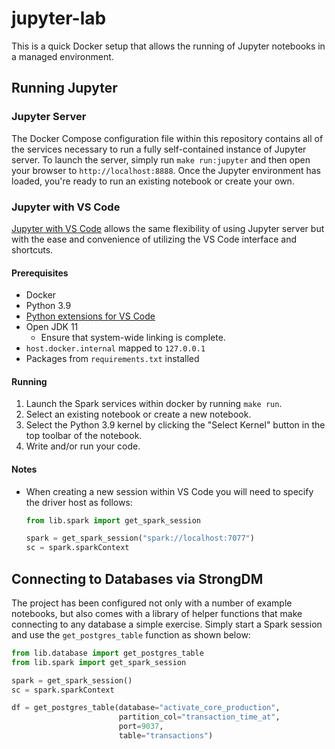 # jupyter-lab

This is a quick Docker setup that allows the running of Jupyter notebooks in a managed environment.

## Running Jupyter

### Jupyter Server
The Docker Compose configuration file within this repository contains all of the services necessary to run a fully self-contained instance of Jupyter server.  To launch the server, simply run `make run:jupyter` and then open your browser to `http://localhost:8888`. Once the Jupyter environment has loaded, you're ready to run an existing notebook or create your own.

### Jupyter with VS Code
[Jupyter with VS Code](https://code.visualstudio.com/docs/datascience/jupyter-notebooks) allows the same flexibility of using Jupyter server but with the ease and convenience of utilizing the VS Code interface and shortcuts.

#### **Prerequisites**

* Docker
* Python 3.9
* [Python extensions for VS Code](https://github.com/Microsoft/vscode-python)
* Open JDK 11
     * Ensure that system-wide linking is complete.
* `host.docker.internal` mapped to `127.0.0.1`
* Packages from `requirements.txt` installed

#### **Running**

1. Launch the Spark services within docker by running `make run`.
1. Select an existing notebook or create a new notebook.
1. Select the Python 3.9 kernel by clicking the "Select Kernel" button in the top toolbar of the notebook.
1. Write and/or run your code.

#### **Notes**

* When creating a new session within VS Code you will need to specify the driver host as follows:
    ```python
    from lib.spark import get_spark_session

    spark = get_spark_session("spark://localhost:7077")
    sc = spark.sparkContext
    ```

## Connecting to Databases via StrongDM

The project has been configured not only with a number of example notebooks, but also comes with a library of helper functions that make connecting to any database a simple exercise.  Simply start a Spark session and use the `get_postgres_table` function as shown below:

```python
from lib.database import get_postgres_table
from lib.spark import get_spark_session

spark = get_spark_session()
sc = spark.sparkContext

df = get_postgres_table(database="activate_core_production",
                        partition_col="transaction_time_at",
                        port=9037,
                        table="transactions")
```